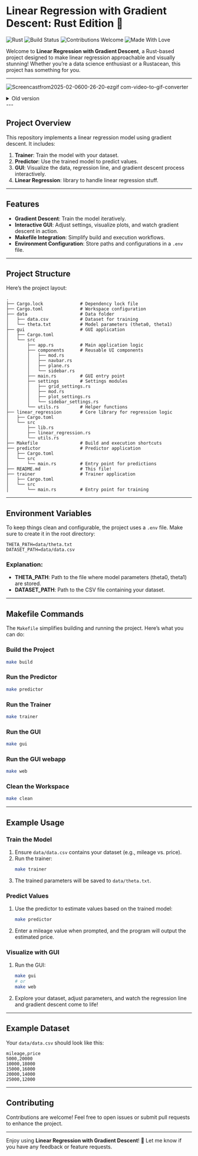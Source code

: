 # Linear Regression with Gradient Descent: Rust Edition 🚀

![Rust](https://img.shields.io/badge/language-Rust-orange.svg)
![Build Status](https://img.shields.io/badge/build-passing-brightgreen.svg)
![Contributions Welcome](https://img.shields.io/badge/contributions-welcome-brightgreen.svg)
![Made With Love](https://img.shields.io/badge/made%20with-%E2%9D%A4-red.svg)

Welcome to **Linear Regression with Gradient Descent**, a Rust-based project designed to make linear regression approachable and visually stunning! Whether you’re a data science enthusiast or a Rustacean, this project has something for you.

***

![Screencastfrom2025-02-0600-26-20-ezgif com-video-to-gif-converter](https://github.com/user-attachments/assets/84a2bd0e-9970-42ae-8b20-461139e0906f)


<details>
   <summary>Old version</summary>
![ScreencastFrom2024-12-3120-06-25-ezgif com-video-to-gif-converter](https://github.com/user-attachments/assets/3f521a91-2c56-40a4-a386-1f3a1815e65a)
</details>
---

## Project Overview

This repository implements a linear regression model using gradient descent. It includes:

1. **Trainer**: Train the model with your dataset.
2. **Predictor**: Use the trained model to predict values.
3. **GUI**: Visualize the data, regression line, and gradient descent process interactively.
4. **Linear Regression**: library to handle linear regression stuff.
---

## Features

- **Gradient Descent**: Train the model iteratively.
- **Interactive GUI**: Adjust settings, visualize plots, and watch gradient descent in action.
- **Makefile Integration**: Simplify build and execution workflows.
- **Environment Configuration**: Store paths and configurations in a `.env` file.

---

## Project Structure

Here’s the project layout:

```plaintext
.
├── Cargo.lock              # Dependency lock file
├── Cargo.toml              # Workspace configuration
├── data                    # Data folder
│   ├── data.csv            # Dataset for training
│   └── theta.txt           # Model parameters (theta0, theta1)
├── gui                     # GUI application
│   ├── Cargo.toml
│   └── src
│       ├── app.rs          # Main application logic
│       ├── components      # Reusable UI components
│       │   ├── mod.rs
│       │   ├── navbar.rs
│       │   ├── plane.rs
│       │   └── sidebar.rs
│       ├── main.rs         # GUI entry point
│       ├── settings        # Settings modules
│       │   ├── grid_settings.rs
│       │   ├── mod.rs
│       │   ├── plot_settings.rs
│       │   └── sidebar_settings.rs
│       └── utils.rs        # Helper functions
├── linear_regression       # Core library for regression logic
│   ├── Cargo.toml
│   └── src
│       ├── lib.rs
│       ├── linear_regression.rs
│       └── utils.rs
├── Makefile                # Build and execution shortcuts
├── predictor               # Predictor application
│   ├── Cargo.toml
│   └── src
│       └── main.rs         # Entry point for predictions
├── README.md               # This file!
├── trainer                 # Trainer application
│   ├── Cargo.toml
│   └── src
│       └── main.rs         # Entry point for training
```

---

## Environment Variables

To keep things clean and configurable, the project uses a `.env` file. Make sure to create it in the root directory:

```
THETA_PATH=data/theta.txt
DATASET_PATH=data/data.csv
```

### Explanation:
- **THETA_PATH**: Path to the file where model parameters (theta0, theta1) are stored.
- **DATASET_PATH**: Path to the CSV file containing your dataset.

---

## Makefile Commands

The `Makefile` simplifies building and running the project. Here’s what you can do:

### Build the Project
```bash
make build
```

### Run the Predictor
```bash
make predictor
```

### Run the Trainer
```bash
make trainer
```

### Run the GUI
```bash
make gui
```

### Run the GUI webapp
```bash
make web
```

### Clean the Workspace
```bash
make clean
```

---

## Example Usage

### Train the Model
1. Ensure `data/data.csv` contains your dataset (e.g., mileage vs. price).
2. Run the trainer:
   ```bash
   make trainer
   ```
3. The trained parameters will be saved to `data/theta.txt`.

### Predict Values
1. Use the predictor to estimate values based on the trained model:
   ```bash
   make predictor
   ```
2. Enter a mileage value when prompted, and the program will output the estimated price.

### Visualize with GUI
1. Run the GUI:
   ```bash
   make gui
   # or
   make web
   ```
2. Explore your dataset, adjust parameters, and watch the regression line and gradient descent come to life!

---

## Example Dataset

Your `data/data.csv` should look like this:
```csv
mileage,price
5000,20000
10000,18000
15000,16000
20000,14000
25000,12000
```

---

## Contributing

Contributions are welcome! Feel free to open issues or submit pull requests to enhance the project.

---

Enjoy using **Linear Regression with Gradient Descent**! 🚀 Let me know if you have any feedback or feature requests.

